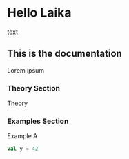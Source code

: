 # Hello Laika

text

## This is the documentation

Lorem ipsum

### Theory Section

Theory

### Examples Section

Example A

```scala mdoc
val y = 42
```
